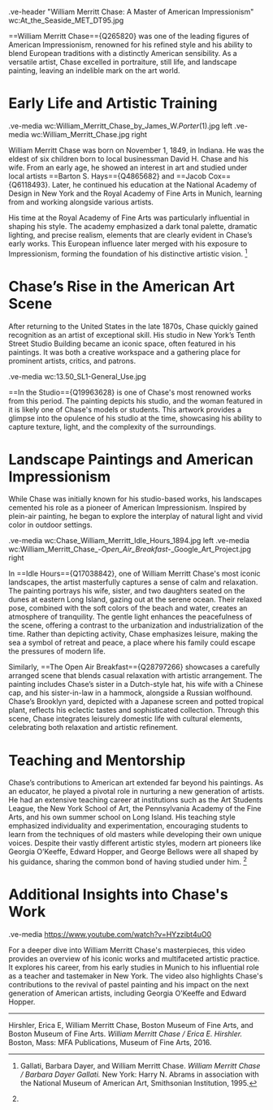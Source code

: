 .ve-header "William Merritt Chase: A Master of American Impressionism" wc:At_the_Seaside_MET_DT95.jpg

==William Merritt Chase=={Q265820} was one of the leading figures of American Impressionism, renowned for his refined style and his ability to blend European traditions with a distinctly American sensibility. As a versatile artist, Chase excelled in portraiture, still life, and landscape painting, leaving an indelible mark on the art world.


# Early Life and Artistic Training

.ve-media wc:William_Merritt_Chase_by_James_W._Porter_(1).jpg left
.ve-media wc:William_Merritt_Chase.jpg right

William Merritt Chase was born on November 1, 1849, in Indiana. He was the eldest of six children born to local businessman David H. Chase and his wife. From an early age, he showed an interest in art and studied under local artists ==Barton S. Hays=={Q4865682} and ==Jacob Cox=={Q6118493}. Later, he continued his education at the National Academy of Design in New York and the Royal Academy of Fine Arts in Munich, learning from and working alongside various artists.

His time at the Royal Academy of Fine Arts was particularly influential in shaping his style. The academy emphasized a dark tonal palette, dramatic lighting, and precise realism, elements that are clearly evident in Chase’s early works. This European influence later merged with his exposure to Impressionism, forming the foundation of his distinctive artistic vision. [^1]


# Chase’s Rise in the American Art Scene

After returning to the United States in the late 1870s, Chase quickly gained recognition as an artist of exceptional skill. His studio in New York’s Tenth Street Studio Building became an iconic space, often featured in his paintings. It was both a creative workspace and a gathering place for prominent artists, critics, and patrons.

.ve-media wc:13.50_SL1-General_Use.jpg

==In the Studio=={Q19963628} is one of Chase's most renowned works from this period. The painting depicts his studio, and the woman featured in it is likely one of Chase's models or students. This artwork provides a glimpse into the opulence of his studio at the time, showcasing his ability to capture texture, light, and the complexity of the surroundings.


# Landscape Paintings and American Impressionism

While Chase was initially known for his studio-based works, his landscapes cemented his role as a pioneer of American Impressionism. Inspired by plein-air painting, he began to explore the interplay of natural light and vivid color in outdoor settings.

.ve-media wc:Chase_William_Merritt_Idle_Hours_1894.jpg left
.ve-media wc:William_Merritt_Chase_-_Open_Air_Breakfast_-_Google_Art_Project.jpg right

In ==Idle Hours=={Q17038842}, one of William Merritt Chase's most iconic landscapes, the artist masterfully captures a sense of calm and relaxation. The painting portrays his wife, sister, and two daughters seated on the dunes at eastern Long Island, gazing out at the serene ocean. Their relaxed pose, combined with the soft colors of the beach and water, creates an atmosphere of tranquility. The gentle light enhances the peacefulness of the scene, offering a contrast to the urbanization and industrialization of the time. Rather than depicting activity, Chase emphasizes leisure, making the sea a symbol of retreat and peace, a place where his family could escape the pressures of modern life.

Similarly, ==The Open Air Breakfast=={Q28797266} showcases a carefully arranged scene that blends casual relaxation with artistic arrangement. The painting includes Chase’s sister in a Dutch-style hat, his wife with a Chinese cap, and his sister-in-law in a hammock, alongside a Russian wolfhound. Chase’s Brooklyn yard, depicted with a Japanese screen and potted tropical plant, reflects his eclectic tastes and sophisticated collection. Through this scene, Chase integrates leisurely domestic life with cultural elements, celebrating both relaxation and artistic refinement.


# Teaching and Mentorship

Chase’s contributions to American art extended far beyond his paintings. As an educator, he played a pivotal role in nurturing a new generation of artists. He had an extensive teaching career at institutions such as the Art Students League, the New York School of Art, the Pennsylvania Academy of the Fine Arts, and his own summer school on Long Island. His teaching style emphasized individuality and experimentation, encouraging students to learn from the techniques of old masters while developing their own unique voices. Despite their vastly different artistic styles, modern art pioneers like Georgia O’Keeffe, Edward Hopper, and George Bellows were all shaped by his guidance, sharing the common bond of having studied under him. [^2]


# Additional Insights into Chase's Work

.ve-media https://www.youtube.com/watch?v=HYzzibt4uO0

For a deeper dive into William Merritt Chase's masterpieces, this video provides an overview of his iconic works and multifaceted artistic practice. It explores his career, from his early studies in Munich to his influential role as a teacher and tastemaker in New York. The video also highlights Chase's contributions to the revival of pastel painting and his impact on the next generation of American artists, including Georgia O'Keeffe and Edward Hopper.



---


[^1]: Gallati, Barbara Dayer, and William Merritt Chase. *William Merritt Chase / Barbara Dayer Gallati.* New York: Harry N. Abrams in association with the National Museum of American Art, Smithsonian Institution, 1995.
[^2]: 
  Hirshler, Erica E, William Merritt Chase, Boston Museum of Fine Arts, and Boston Museum of Fine Arts. *William Merritt Chase / Erica E. Hirshler.* Boston, Mass: MFA Publications, Museum of Fine Arts, 2016.

